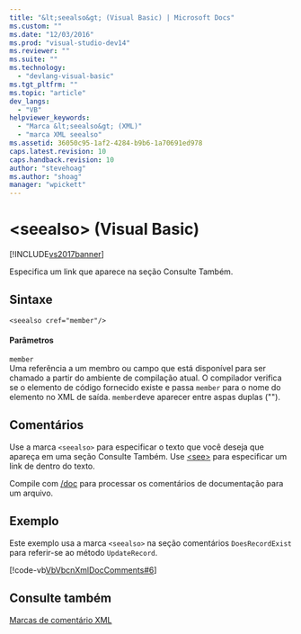 ```yaml
---
title: "&lt;seealso&gt; (Visual Basic) | Microsoft Docs"
ms.custom: ""
ms.date: "12/03/2016"
ms.prod: "visual-studio-dev14"
ms.reviewer: ""
ms.suite: ""
ms.technology: 
  - "devlang-visual-basic"
ms.tgt_pltfrm: ""
ms.topic: "article"
dev_langs: 
  - "VB"
helpviewer_keywords: 
  - "Marca &lt;seealso&gt; (XML)"
  - "marca XML seealso"
ms.assetid: 36050c95-1af2-4284-b9b6-1a70691ed978
caps.latest.revision: 10
caps.handback.revision: 10
author: "stevehoag"
ms.author: "shoag"
manager: "wpickett"
---
```

# &lt;seealso&gt; (Visual Basic)
[!INCLUDE[vs2017banner](../../../csharp/includes/vs2017banner.md)]

Especifica um link que aparece na seção Consulte Também.  
  
## Sintaxe  
  
```  
<seealso cref="member"/>  
```  
  
#### Parâmetros  
 `member`  
 Uma referência a um membro ou campo que está disponível para ser chamado a partir do ambiente de compilação atual.  O compilador verifica se o elemento de código fornecido existe e passa `member` para o nome do elemento no XML de saída.  `member`deve aparecer entre aspas duplas \(""\).  
  
## Comentários  
 Use a marca `<seealso>` para especificar o texto que você deseja que apareça em uma seção Consulte Também.  Use [\<see\>](../../../visual-basic/language-reference/xmldoc/see.md) para especificar um link de dentro do texto.  
  
 Compile com [\/doc](../../../visual-basic/reference/command-line-compiler/doc.md) para processar os comentários de documentação para um arquivo.  
  
## Exemplo  
 Este exemplo usa a marca `<seealso>` na seção comentários `DoesRecordExist` para referir\-se ao método `UpdateRecord`.  
  
 [!code-vb[VbVbcnXmlDocComments#6](../../../visual-basic/language-reference/xmldoc/codesnippet/VisualBasic/seealso_1.vb)]  
  
## Consulte também  
 [Marcas de comentário XML](../../../visual-basic/language-reference/xmldoc/recommended-xml-tags-for-documentation-comments.md)